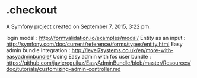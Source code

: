 .checkout
=========

A Symfony project created on September 7, 2015, 3:22 pm.

login modal : http://formvalidation.io/examples/modal/
Entity as an input : http://symfony.com/doc/current/reference/forms/types/entity.html
Easy admin bundle Integration : http://level7systems.co.uk/en/more-with-easyadminbundle/
Using Easy admin with fos user bundle : https://github.com/javiereguiluz/EasyAdminBundle/blob/master/Resources/doc/tutorials/customizing-admin-controller.md
